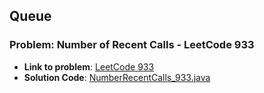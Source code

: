 ## Queue

### Problem: Number of Recent Calls - LeetCode 933

- **Link to problem**: [LeetCode 933](https://leetcode.com/problems/number-of-recent-calls/)
- **Solution Code**: [NumberRecentCalls_933.java](NumberRecentCalls_933.java)
